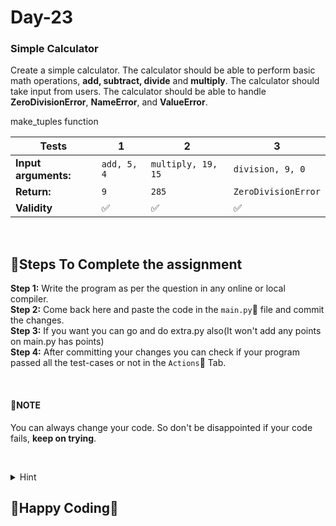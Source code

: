 # Day-23

### Simple Calculator
Create a simple calculator. The calculator should be able to perform basic math operations, **add, subtract, divide** and **multiply**. The calculator should take input from users. The calculator should be able to handle **ZeroDivisionError**, **NameError**, and **ValueError**.


make_tuples function

**Tests** | **1** | **2** | **3**
--- | --- | --- | --- 
**Input arguments:** | `add, 5, 4` | `multiply, 19, 15` | `division, 9, 0` 
**Return:** | `9` | `285` | `ZeroDivisionError` 
**Validity** | :white_check_mark: | :white_check_mark: | :white_check_mark: 

&nbsp;
&nbsp;

## :scroll:Steps To Complete the assignment
**Step 1:** Write the program as per the question in any online or local compiler.  
**Step 2:** Come back here and paste the code in the `main.py`:apple: file and commit the changes.  
**Step 3:** If you want you can go and do extra.py also(It won't add any points on main.py has points)  
**Step 4:** After committing your changes you can check if your program passed all the test-cases or not in the `Actions`:green_apple: Tab.  

&nbsp;
&nbsp;

#### :pushpin:**NOTE**
You can always change your code. So don't be disappointed if your code fails, **keep on trying**.  

&nbsp;
&nbsp;

<details>
<summary>Hint</summary>
<br>
https://www.geeksforgeeks.org/exception-handling-python/<br>
https://www.geeksforgeeks.org/input-function-in-python/<br>
https://www.geeksforgeeks.org/control-flow-python/<br>
https://www.w3schools.com/python/python_operators.asp
<br>
</details>

## :tada:Happy Coding:tada:
